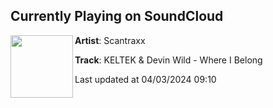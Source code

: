 ## Currently Playing on SoundCloud

[<img align="left" width="100" src="https://i1.sndcdn.com/artworks-SYkk5B7Sh28pzzh4-MpBqaw-t500x500.jpg">](https://soundcloud.com/scantraxx/keltek-devin-wild-where-i-belong)

**Artist**: Scantraxx 

**Track**: KELTEK & Devin Wild - Where I Belong

Last updated at 04/03/2024 09:10

